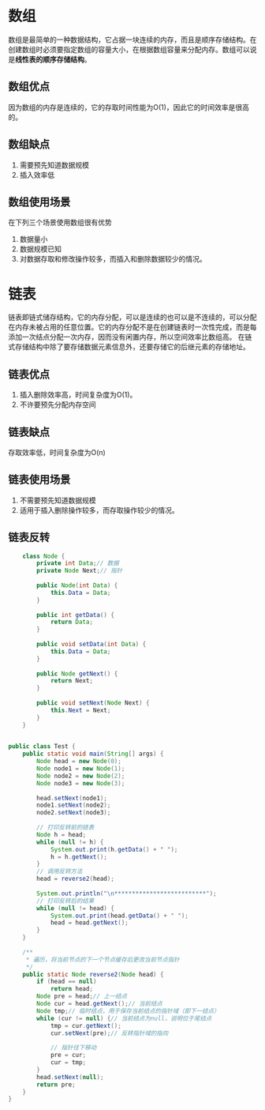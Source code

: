 # 数组
数组是最简单的一种数据结构，它占据一块连续的内存，而且是顺序存储结构。在创建数组时必须要指定数组的容量大小，在根据数组容量来分配内存。数组可以说是**线性表的顺序存储结构**。
## 数组优点
因为数组的内存是连续的，它的存取时间性能为O(1)，因此它的时间效率是很高的。
## 数组缺点
1. 需要预先知道数据规模
2. 插入效率低

## 数组使用场景
在下列三个场景使用数组很有优势
1. 数据量小
2. 数据规模已知
3. 对数据存取和修改操作较多，而插入和删除数据较少的情况。

# 链表
链表即链式储存结构，它的内存分配，可以是连续的也可以是不连续的，可以分配在内存未被占用的任意位置。它的内存分配不是在创建链表时一次性完成，而是每添加一次结点分配一次内存，因而没有闲置内存，所以空间效率比数组高。
在链式存储结构中除了要存储数据元素信息外，还要存储它的后继元素的存储地址。

## 链表优点
1. 插入删除效率高，时间复杂度为O(1)。
2. 不许要预先分配内存空间

## 链表缺点
存取效率低，时间复杂度为O(n)

## 链表使用场景
1. 不需要预先知道数据规模
2. 适用于插入删除操作较多，而存取操作较少的情况。



## 链表反转
```java
    class Node {  
        private int Data;// 数据  
        private Node Next;// 指针
      
        public Node(int Data) {  
            this.Data = Data;  
        }  
      
        public int getData() {  
            return Data;  
        }  
      
        public void setData(int Data) {  
            this.Data = Data;  
        }  
      
        public Node getNext() {  
            return Next;  
        }  
      
        public void setNext(Node Next) {  
            this.Next = Next;  
        }  
    }  
    

public class Test {  
    public static void main(String[] args) {  
        Node head = new Node(0);  
        Node node1 = new Node(1);  
        Node node2 = new Node(2);  
        Node node3 = new Node(3);  
  
        head.setNext(node1);  
        node1.setNext(node2);  
        node2.setNext(node3);  
  
        // 打印反转前的链表  
        Node h = head;  
        while (null != h) {  
            System.out.print(h.getData() + " ");  
            h = h.getNext();  
        }  
        // 调用反转方法  
        head = reverse2(head);  
  
        System.out.println("\n**************************");  
        // 打印反转后的结果  
        while (null != head) {  
            System.out.print(head.getData() + " ");  
            head = head.getNext();  
        }  
    }  
  
    /** 
     * 遍历，将当前节点的下一个节点缓存后更改当前节点指针 
     */  
    public static Node reverse2(Node head) {  
        if (head == null)  
            return head;  
        Node pre = head;// 上一结点  
        Node cur = head.getNext();// 当前结点  
        Node tmp;// 临时结点，用于保存当前结点的指针域（即下一结点）  
        while (cur != null) {// 当前结点为null，说明位于尾结点  
            tmp = cur.getNext();  
            cur.setNext(pre);// 反转指针域的指向  
  
            // 指针往下移动  
            pre = cur;  
            cur = tmp;  
        }  
        head.setNext(null);  
        return pre;  
    }  
}  
```
